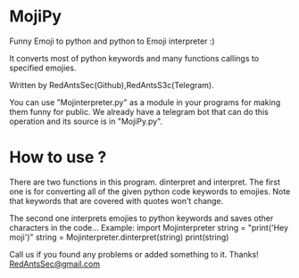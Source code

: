 # MojiPy
Funny Emoji to python and python to Emoji interpreter :)

It converts most of python keywords and many functions callings to specified emojies.

Written by RedAntsSec(Github),RedAntsS3c(Telegram).

You can use "Mojinterpreter.py" as a module in your programs for making them funny for public.
We already have a telegram bot that can do this operation and its source is in "MojiPy.py".

# How to use ?
  There are two functions in this program. dinterpret and interpret. The first one is for converting all of the given python code keywords to emojies.
  Note that keywords that are covered with quotes won't change.
  
  The second one interprets emojies to python keywords and saves other characters in the code...
  Example:
    import Mojinterpreter
    string = "print('Hey moji')"
    string = Mojinterpreter.dinterpret(string)
    print(string)

Call us if you found any problems or added something to it. Thanks!
RedAntsSec@gmail.com
